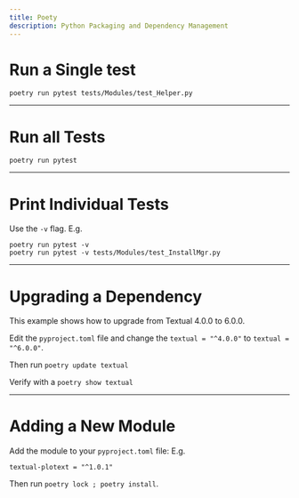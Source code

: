 ```yaml
---
title: Poety
description: Python Packaging and Dependency Management
---
```


# Run a Single test

```
poetry run pytest tests/Modules/test_Helper.py
```

---

# Run all Tests

```
poetry run pytest
```

---

# Print Individual Tests

Use the `-v` flag. E.g.

```
poetry run pytest -v 
poetry run pytest -v tests/Modules/test_InstallMgr.py
```

---

# Upgrading a Dependency

This example shows how to upgrade from Textual 4.0.0 to 6.0.0.

Edit the `pyproject.toml` file and change the `textual = "^4.0.0"` to `textual = "^6.0.0"`.

Then run `poetry update textual`

Verify with a `poetry show textual`

---

# Adding a New Module

Add the module to your `pyproject.toml` file: E.g.

```
textual-plotext = "^1.0.1"
```

Then run `poetry lock ; poetry install`.